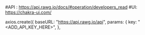 #API : https://api.rawg.io/docs/#operation/developers_read
#UI: https://chakra-ui.com/

axios.create({
baseURL: "https://api.rawg.io/api",
params: {
key: "<ADD_API_KEY_HERE>",
},
